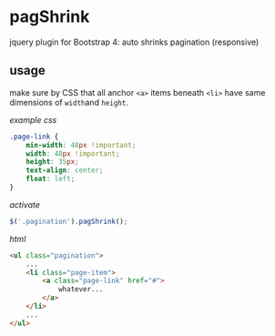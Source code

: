 # pagShrink
jquery plugin for Bootstrap 4: auto shrinks pagination (responsive)

## usage

make sure by CSS that all anchor `<a>` items beneath `<li>` have same dimensions of `width`and `height`.

_example css_
~~~css
.page-link {
	min-width: 48px !important;
	width: 48px !important;
	height: 35px;
	text-align: center;
	float: left;
}
~~~

_activate_

~~~js
$('.pagination').pagShrink();
~~~

_html_

~~~html
<ul class="pagination">
	...
	<li class="page-item">
		<a class="page-link" href="#">
			whatever...
		</a>
	</li>
	...
</ul>
~~~
